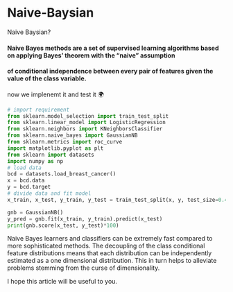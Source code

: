 # Naive-Baysian
Naive Baysian?

#### Naive Bayes methods are a set of supervised learning algorithms based on applying Bayes’ theorem with the “naive” assumption 
#### of conditional independence between every pair of features given the value of the class variable. 

now we implenemt it and test it :earth_africa:
```python
# import requirement
from sklearn.model_selection import train_test_split
from sklearn.linear_model import LogisticRegression
from sklearn.neighbors import KNeighborsClassifier
from sklearn.naive_bayes import GaussianNB
from sklearn.metrics import roc_curve
import matplotlib.pyplot as plt
from sklearn import datasets
import numpy as np
# load data
bcd = datasets.load_breast_cancer()
x = bcd.data
y = bcd.target
# divide data and fit model
x_train, x_test, y_train, y_test = train_test_split(x, y, test_size=0.4, random_state=123)

gnb = GaussianNB()
y_pred = gnb.fit(x_train, y_train).predict(x_test)
print(gnb.score(x_test, y_test)*100)
```

Naive Bayes learners and classifiers can be extremely fast compared to more sophisticated methods. The decoupling of the class conditional feature distributions means that each distribution can be independently estimated as a one dimensional distribution. This in turn helps to alleviate problems stemming from the curse of dimensionality.

I hope this article will be useful to you.
